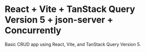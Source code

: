# React + Vite + TanStack Query Version 5 + json-server + Concurrently

Basic CRUD app using React, Vite, and TanStack Query Version 5.
